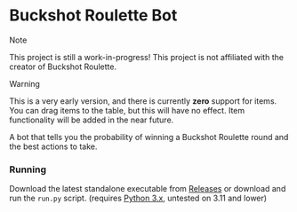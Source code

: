 # Buckshot Roulette Bot

> [!NOTE]
> This project is still a work-in-progress! This project is not affiliated with the creator of Buckshot Roulette.

> [!WARNING]
> This is a very early version, and there is currently __zero__ support for items. You can drag items to the table, but this will have no effect. Item functionality will be added in the near future.

A bot that tells you the probability of winning a Buckshot Roulette round and the best actions to take.

### Running
Download the latest standalone executable from [Releases](https://github.com/ftc-payton/Buckshot-Roulette-Bot/releases) or download and run the `run.py` script. (requires [Python 3.x](https://www.python.org/downloads/), untested on 3.11 and lower)
